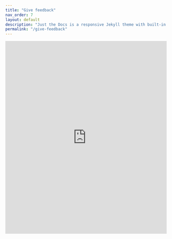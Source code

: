 ```yaml
---
title: "Give feedback"
nav_order: 7
layout: default
description: "Just the Docs is a responsive Jekyll theme with built-in search that is easily customizable and hosted on GitHub Pages."
permalink: "/give-feedback"
---
```



<iframe 
    src="https://docs.google.com/forms/d/e/1FAIpQLScJr7XPdnH1YXqtfRBV_V1t0uqe8m8yB-g1qLK20RP--1mTKQ/viewform?embedded=true"
    style="width:100%;"
    height="600"
    frameborder="0" 
    marginheight="0" 
    marginwidth="0">
    Loading…
</iframe>


